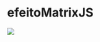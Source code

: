 # efeitoMatrixJS

![](https://raw.githubusercontent.com/tecnobert/efeitoMatrixJS/master/captures/matrixjs.jpg)

